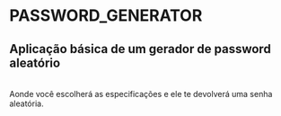 # PASSWORD_GENERATOR

## Aplicação básica de um gerador de password aleatório
<br>
Aonde você escolherá as especificações e ele te devolverá uma senha aleatória.

